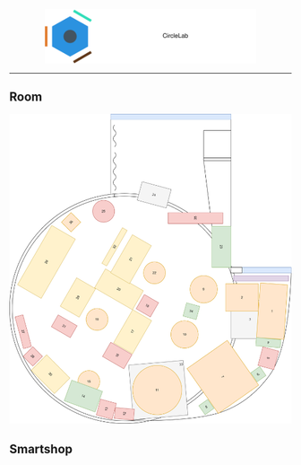 <p align="center">
  <img src="design/logo/circlelab_logo_titled.svg" width="75%" />
</p>

---

## Room

![roomplan](room/roomplan.svg)

## Smartshop
